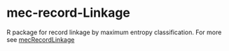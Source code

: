 # mec-record-Linkage
R package for record linkage by maximum entropy classification. 
For more see [mecRecordLinkage](https://htmlpreview.github.io/?https://github.com/ncn-foreigners/mecRecordLinkage/blob/main/mecRecordLinkage.html)

